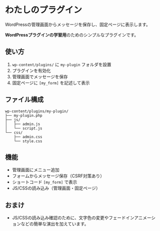 # わたしのプラグイン

WordPressの管理画面からメッセージを保存し、固定ページに表示します。

**WordPressプラグインの学習用**のためのシンプルなプラグインです。

## 使い方

1. `wp-content/plugins/` に `my-plugin` フォルダを設置
2. プラグインを有効化
3. 管理画面でメッセージを保存
4. 固定ページに `[my_form]` を記述して表示


## ファイル構成
```
wp-content/plugins/my-plugin/
├── my-plugin.php
├── js/
│   ├── admin.js
│   └── script.js
└── css/
    ├── admin.css
    └── style.css
```


## 機能
- 管理画面にメニュー追加
- フォームからメッセージ保存（CSRF対策あり）
- ショートコード `[my_form]` で表示
- JS/CSSの読み込み（管理画面・固定ページ）


## おまけ
- JS/CSSの読み込み確認のために、文字色の変更やフェードインアニメーションなどの簡単な演出を加えています。


